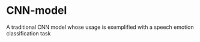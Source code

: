 # CNN-model
A traditional CNN model whose usage is exemplified with a speech emotion classification task
